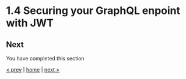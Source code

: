 # 1.4 Securing your GraphQL enpoint with JWT




## Next

You have completed this section

[< prev](./1_3_queries_and_mutations.md) | [home](../readme.md) | [next >](./1_5_1_setup_supergraph_with_apollo_os.md)
